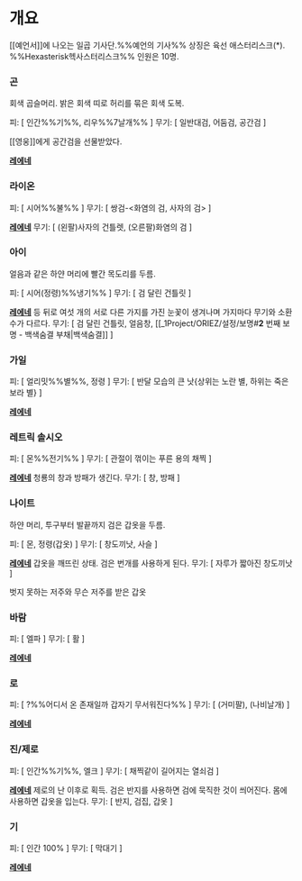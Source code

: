 # 개요
[[예언서]]에 나오는 일곱 기사단.%%예언의 기사%%
상징은 육선 애스터리스크($\ast$). %%Hexasterisk헥사스터리스크%%
인원은 10명.

### 곤

회색 곱슬머리. 밝은 회색 띠로 허리를 묶은 회색 도복.

피: [ 인간%%기%%, 리우%%7날개%% ]
무기: [ 일반대검, 어둠검, 공간검 ]

[[영웅]]에게 공간검을 선물받았다.

<u>**레에네**</u>

### 라이온

피: [ 시어%%불%% ]
무기: [ 쌍검-<화염의 검, 사자의 검> ]

<u>**레에네**</u>
무기: [ (왼팔)사자의 건틀렛, (오른팔)화염의 검 ]

### 아이

얼음과 같은 하얀 머리에 빨간 목도리를 두름.

피: [ 시어(정령)%%냉기%% ]
무기: [ 검 달린 건틀릿 ]

<u>**레에네**</u>
등 뒤로 여섯 개의 서로 다른 가지를 가진 눈꽃이 생겨나며 가지마다 무기와 소환수가 다르다.
무기: [ 검 달린 건틀릿, 얼음창, [[_1Project/ORIEZ/설정/보명#**2** 번째 보명 - <span style="color ADD8E6">백색숨결</span> 부채|백색숨결]] ]

### 가일

피: [ 얼리밋%%별%%, 정령 ]
무기: [ 반달 모습의 큰 낫{상위는 노란 별, 하위는 죽은 보라 별} ]

<u>**레에네**</u>

### 레트릭 솔시오

피: [ 몬%%전기%% ]
무기: [ 관절이 꺾이는 푸른 용의 채찍 ]

<u>**레에네**</u>
청룡의 창과 방패가 생긴다.
무기: [ 창, 방패 ]

### 나이트

하얀 머리, 투구부터 발끝까지 검은 갑옷을 두름.

피: [ 몬, 정령(갑옷) ]
무기: [ 창도끼낫, 사슬 ]

<u>**레에네**</u>
갑옷을 깨뜨린 상태. 검은 번개를 사용하게 된다.
무기: [ 자루가 짧아진 창도끼낫 ]

벗지 못하는 저주와 무슨 저주를 받은 갑옷

### 바람

피: [ 엘파 ]
무기: [ 활 ]

<u>**레에네**</u>

### 로

피: [ ?%%어디서 온 존재일까 갑자기 무서워진다%% ]
무기: [ (거미팔), (나비날개) ]

<u>**레에네**</u>

### 진/제로

피: [ 인간%%기%%, 엘크 ]
무기: [ 채찍같이 길어지는 열쇠검 ]

<u>**레에네**</u>
제로의 난 이후로 획득. 검은 반지를 사용하면 검에 묵직한 것이 씌어진다. 몸에 사용하면 갑옷을 입는다.
무기: [ 반지, 검집, 갑옷 ]

### 기

피: [ 인간 100% ]
무기: [ 막대기 ]

<u>**레에네**</u>